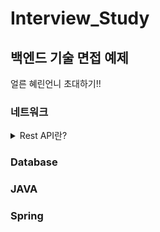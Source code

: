 # Interview_Study
## 백엔드 기술 면접 예제
얼른 혜린언니 초대하기!!

### 네트워크
<details>
<summary>Rest API란?</summary>
<div markdown="1">

**REST(Representational State Transfer) API**,
REST API는 Http의 요청을 통해 통신함으로써 CRUD의 데이터베이스 기능을 수행한다.

쉽게 말해 주소 요청만으로 어떤 작업(CRUD)을 하고 싶은지 알 수 있다.

REST API가 사용하는 Http Request Method로는 get, post, put, patch, delete가 있다.

</div>
</details>

### Database

### JAVA

### Spring
